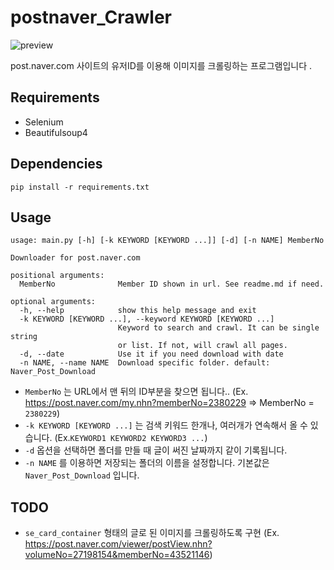# postnaver_Crawler

![preview](https://i.imgur.com/fxcJTus.gif)

post.naver.com 사이트의 유저ID를 이용해 이미지를 크롤링하는 프로그램입니다 .


## Requirements
* Selenium
* Beautifulsoup4

## Dependencies
```
pip install -r requirements.txt
```

## Usage
```
usage: main.py [-h] [-k KEYWORD [KEYWORD ...]] [-d] [-n NAME] MemberNo

Downloader for post.naver.com

positional arguments:
  MemberNo              Member ID shown in url. See readme.md if need.

optional arguments:
  -h, --help            show this help message and exit
  -k KEYWORD [KEYWORD ...], --keyword KEYWORD [KEYWORD ...]
                        Keyword to search and crawl. It can be single string
                        or list. If not, will crawl all pages.
  -d, --date            Use it if you need download with date
  -n NAME, --name NAME  Download specific folder. default: Naver_Post_Download
```
* `MemberNo` 는 URL에서 맨 뒤의 ID부분을 찾으면 됩니다.. (Ex. https://post.naver.com/my.nhn?memberNo=2380229 => MemberNo = `2380229`)
* `-k KEYWORD [KEYWORD ...]` 는 검색 키워드 한개나, 여러개가 연속해서 올 수 있습니다.  (Ex.`KEYWORD1 KEYWORD2 KEYWORD3 ...`)
* `-d` 옵션을 선택하면 폴더를 만들 때 글이 써진 날짜까지 같이 기록됩니다.
* `-n NAME` 를 이용하면 저장되는 폴더의 이름을 설정합니다. 기본값은 `Naver_Post_Download` 입니다.


## TODO
* `se_card_container` 형태의 글로 된 이미지를 크롤링하도록 구현 (Ex. https://post.naver.com/viewer/postView.nhn?volumeNo=27198154&memberNo=43521146)